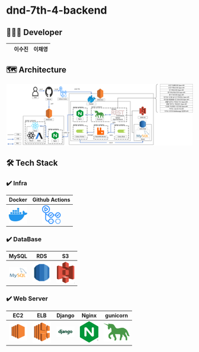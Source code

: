 # dnd-7th-4-backend



## 👩🏻‍💻 Developer

|      | 이수진  |이채영|
|------|------|---|


## 🗺 Architecture
<img src="./images/architecture.png">


## 🛠 Tech Stack

### ✔️ Infra

|Docker|Github Actions|
|:---:|:---:|
|<img src = "./images/docker.png" width="50px" title="Docker"/>|<img src="./images/githubactions.png" width="50px" title="Github Actions"/>

### ✔️ DataBase

| MySQL                                                        | RDS                                                     |S3|
|--------------------------------------------------------------|---------------------------------------------------------|---|
| <img src="./images/mysql.png" width="50px"  title= "MySQL"/> | <img src="./images/rds.png" width="50px"  title="RDS"/> |<img src="./images/s3.png" width="50px"  title="S3" />

### ✔️ Web Server

| EC2                                                      | ELB                                                      | Django                                                         | Nginx                                                        |gunicorn|
|----------------------------------------------------------|----------------------------------------------------------|----------------------------------------------------------------|--------------------------------------------------------------|---|
| <img src="./images/ec2.png" width="50px"  title="EC2" /> | <img src="./images/elb.png" width="50px"  title="ELB" /> | <img src="./images/django.png" width="50px"  title="Django" /> | <img src="./images/nginx.png" width="50px"  title="Nginx" /> |<img src="./images/gunicorn.png" width="70px"  title="gunicorn" />

